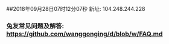 ##2018年09月28日07时12分07秒 新址: 104.248.244.228
### 兔友常见问题及解答: https://github.com/wanggonging/d/blob/w/FAQ.md
